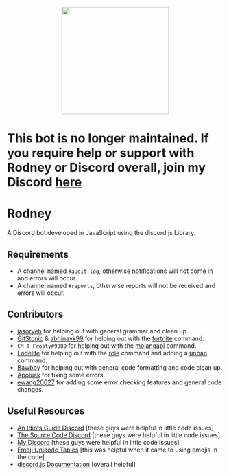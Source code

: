 <p align="center">
  <img height="250" src="https://i.imgur.com/c5oaTfE.png">
</p>

# This bot is no longer maintained. If you require help or support with Rodney or Discord overall, join my Discord [here](https://discord.gg/AZQJ26z)

# Rodney
A Discord bot developed in JavaScript using the discord.js Library.

## Requirements
- A channel named `#audit-log`, otherwise notifications will not come in and errors will occur.
- A channel named `#reports`, otherwise reports will not be received and errors will occur.

## Contributors
- [jasoryeh](https://github.com/jasoryeh) for helping out with general grammar and clean up.
- [GitStonic](https://github.com/GitStonic) & [abhinavk99](https://github.com/abhinavk99) for helping out with the [fortnite](https://github.com/shadowolfyt/RodneyTheDiscordBot/blob/master/commands/fortnite.js) command.
- `CM|T Frosty#9889` for helping out with the [mojangapi](https://github.com/shadowolfyt/RodneyTheDiscordBot/blob/master/commands/mojangapi.js) command.
- [Lodelite](https://github.com/Lodelite) for helping out with the [role](https://github.com/shadowolfyt/Rodney/blob/master/commands/role.js) command and adding a [unban](https://github.com/shadowolfyt/Rodney/blob/master/commands/unban.js) command.
- [Bawbby](https://github.com/Bawbby) for helping out with general code formatting and code clean up.
- [Apolusk](https://github.com/Apolusk) for fixing some errors.
- [ewang20027](https://github.com/ewang20027) for adding some error checking features and general code changes.

## Useful Resources
- [An Idiots Guide Discord](https://discord.gg/gkZCQtH) [these guys were helpful in little code issues]
- [The Source Code Discord](https://discordapp.com/invite/w24CQMR) [these guys were helpful in little code issues]
- [My Discord](http://bit.ly/mancavediscord) [these guys were helpful in little code issues]
- [Emoji Unicode Tables](https://apps.timwhitlock.info/emoji/tables/unicode) [this was helpful when it came to using emojis in the code]
- [discord.js Documentation](https://discord.js.org/#/docs/main/stable/general/welcome) [overall helpful]
